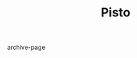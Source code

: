 ---
title: Pisto
layout: post
body: archive-page
description: The Spanish version of ratatouille.
prep: 5-10 minutes
cook: 40 minutes
categories: Meals
---